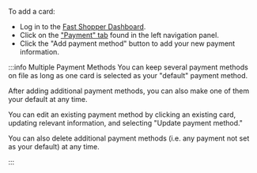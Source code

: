 To add a card:

- Log in to the [Fast Shopper Dashboard](https://fast.co/profile).
- Click on the ["Payment" tab](https://fast.co/profile/payment) found in the left navigation panel.
- Click the "Add payment method" button to add your new payment information.

:::info Multiple Payment Methods
You can keep several payment methods on file as long as one card is selected as your "default" payment method.

After adding additional payment methods, you can also make one of them your default at any time.

You can edit an existing payment method by clicking an existing card, updating relevant information, and selecting "Update payment method."

You can also delete additional payment methods (i.e. any payment not set as your default) at any time.

:::
